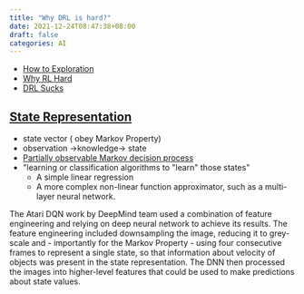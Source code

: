 ```yaml
---
title: "Why DRL is hard?"
date: 2021-12-24T08:47:38+08:00
draft: false
categories: AI
---
```


- [How to Exploration](https://towardsdatascience.com/a-short-introduction-to-go-explore-c61c2ef201f0)
- [Why RL Hard](https://www.alexirpan.com/2018/02/14/rl-hard.html)
- [DRL Sucks](https://www.reddit.com/r/MachineLearning/comments/bdgxin/d_any_papers_that_criticize_deep_reinforcement/)

## [State Representation](https://ai.stackexchange.com/questions/7763/how-to-define-states-in-reinforcement-learning)

- state vector ( obey Markov Property)
- observation →knowledge→ state
- [Partially observable Markov decision process](https://en.wikipedia.org/wiki/Partially_observable_Markov_decision_process)
- "learning or classification algorithms to "learn" those states"
  - A simple linear regression
  - A more complex non-linear function approximator, such as a multi-layer neural network.

The Atari DQN work by DeepMind team used a combination of feature engineering and relying on deep neural network to achieve its results. The feature engineering included downsampling the image, reducing it to grey-scale and - importantly for the Markov Property - using four consecutive frames to represent a single state, so that information about velocity of objects was present in the state representation. The DNN then processed the images into higher-level features that could be used to make predictions about state values.